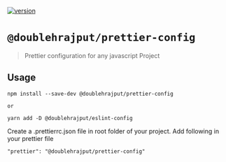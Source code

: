 [![version](https://img.shields.io/npm/v/@doublehrajput/prettier-config)](https://www.npmjs.com/package/@doublehrajput/prettier-config)

# `@doublehrajput/prettier-config`

> Prettier configuration for any javascript Project

## Usage

```
npm install --save-dev @doublehrajput/prettier-config 

or

yarn add -D @doublehrajput/eslint-config
```


Create a .prettierrc.json file in root folder of your project. 
Add following in your prettier file
 
```    
"prettier": "@doublehrajput/prettier-config"
```
